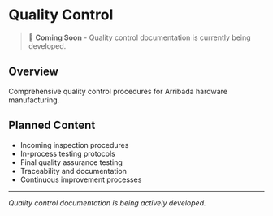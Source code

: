 # Quality Control

> 🚧 **Coming Soon** - Quality control documentation is currently being developed.

## Overview
Comprehensive quality control procedures for Arribada hardware manufacturing.

## Planned Content
- Incoming inspection procedures
- In-process testing protocols
- Final quality assurance testing
- Traceability and documentation
- Continuous improvement processes

---
*Quality control documentation is being actively developed.*